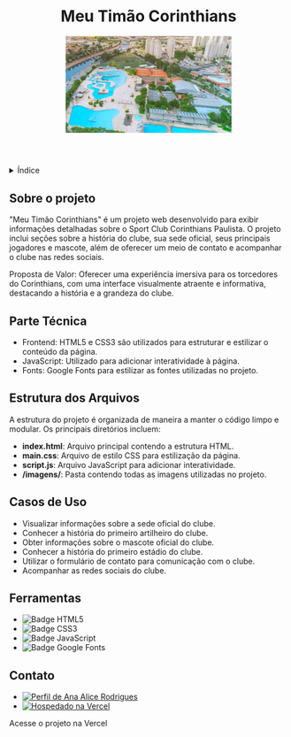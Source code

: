 <!DOCTYPE html>
<html lang="pt-br">
<head>
    <meta charset="UTF-8">
    <meta name="viewport" content="width=device-width, initial-scale=1.0">
    <meta name="description" content="Meu Timão Corinthians - Informações e História do Clube">
    <meta name="keywords" content="Corinthians, Futebol, História, Clube">
    <meta name="author" content="Ana Alice Rodrigues">
    
</head>
<body>

<header>
    <h1>Meu Timão Corinthians</h1>
    <img src="./imagens/parquesaojorge.png" alt="Sede Oficial" width="300" height="auto">
</header>

<details>
    <summary>Índice</summary>
    <ol>
        <li><a href="#sobre-o-projeto">Sobre o projeto</a></li>
        <li><a href="#parte-tecnica">Parte Técnica</a></li>
        <li><a href="#estrutura-dos-arquivos">Estrutura dos Arquivos</a></li>
        <li><a href="#casos-de-uso">Casos de Uso</a></li>
        <li><a href="#ferramentas">Ferramentas</a></li>
        <li><a href="#contato">Contato</a></li>
    </ol>
</details>

<section id="sobre-o-projeto">
    <h2>Sobre o projeto</h2>
    <p>
        "Meu Timão Corinthians" é um projeto web desenvolvido para exibir informações detalhadas sobre o Sport Club Corinthians Paulista. O projeto inclui seções sobre a história do clube, sua sede oficial, seus principais jogadores e mascote, além de oferecer um meio de contato e acompanhar o clube nas redes sociais.
    </p>
    <p>
        Proposta de Valor: Oferecer uma experiência imersiva para os torcedores do Corinthians, com uma interface visualmente atraente e informativa, destacando a história e a grandeza do clube.
    </p>
</section>

<section id="parte-tecnica">
    <h2>Parte Técnica</h2>
    <ul>
        <li>Frontend: HTML5 e CSS3 são utilizados para estruturar e estilizar o conteúdo da página.</li>
        <li>JavaScript: Utilizado para adicionar interatividade à página.</li>
        <li>Fonts: Google Fonts para estilizar as fontes utilizadas no projeto.</li>
    </ul>
</section>

<section id="estrutura-dos-arquivos">
    <h2>Estrutura dos Arquivos</h2>
    <p>A estrutura do projeto é organizada de maneira a manter o código limpo e modular. Os principais diretórios incluem:</p>
    <ul>
        <li><strong>index.html</strong>: Arquivo principal contendo a estrutura HTML.</li>
        <li><strong>main.css</strong>: Arquivo de estilo CSS para estilização da página.</li>
        <li><strong>script.js</strong>: Arquivo JavaScript para adicionar interatividade.</li>
        <li><strong>/imagens/</strong>: Pasta contendo todas as imagens utilizadas no projeto.</li>
    </ul>
</section>

<section id="casos-de-uso">
    <h2>Casos de Uso</h2>
    <ul>
        <li>Visualizar informações sobre a sede oficial do clube.</li>
        <li>Conhecer a história do primeiro artilheiro do clube.</li>
        <li>Obter informações sobre o mascote oficial do clube.</li>
        <li>Conhecer a história do primeiro estádio do clube.</li>
        <li>Utilizar o formulário de contato para comunicação com o clube.</li>
        <li>Acompanhar as redes sociais do clube.</li>
    </ul>
</section>

<section id="ferramentas">
    <h2>Ferramentas</h2>
    <ul>
        <li><img src="https://img.shields.io/badge/HTML-239120?style=for-the-badge&logo=html5&logoColor=white" alt="Badge HTML5"></li>
        <li><img src="https://img.shields.io/badge/CSS3-1572B6?style=for-the-badge&logo=css3&logoColor=white" alt="Badge CSS3"></li>
        <li><img src="https://img.shields.io/badge/JavaScript-F7DF1E?style=for-the-badge&logo=javascript&logoColor=black" alt="Badge JavaScript"></li>
        <li><img src="https://img.shields.io/badge/Google_Fonts-4285F4?style=for-the-badge&logo=google&logoColor=white" alt="Badge Google Fonts"></li>
    </ul>
</section>

<section id="contato">
    <h2>Contato</h2>
    <ul>
        <li><a href="https://linktr.ee/anaeanali5" target="_blank"><img src="https://img.shields.io/badge/Ana_Alice_Rodrigues-blue?style=for-the-badge" alt="Perfil de Ana Alice Rodrigues"></a></li>
        <li><a href="https://meus-filmes-two.vercel.app/" target="_blank"><img src="https://img.shields.io/badge/Vercel-000000?style=for-the-badge&logo=vercel&logoColor=white" alt="Hospedado na Vercel"></a></li>
    </ul>
    <p>Acesse o projeto na Vercel</p>
</section>

</body>
</html>
